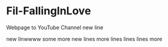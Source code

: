 # Fil-FallingInLove
Webpage to YouTube Channel
new line

new linwwww
some more new lines
more lines
lines lines more
